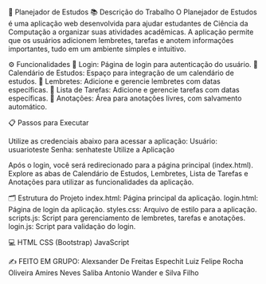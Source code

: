 📝 Planejador de Estudos
📚 Descrição do Trabalho
O Planejador de Estudos é uma aplicação web desenvolvida para ajudar estudantes de Ciência da Computação a organizar suas atividades acadêmicas. A aplicação permite que os usuários adicionem lembretes, tarefas e anotem informações importantes, tudo em um ambiente simples e intuitivo.

⚙️ Funcionalidades
🔐 Login: Página de login para autenticação do usuário.
📅 Calendário de Estudos: Espaço para integração de um calendário de estudos.
🔔 Lembretes: Adicione e gerencie lembretes com datas específicas.
📝 Lista de Tarefas: Adicione e gerencie tarefas com datas específicas.
📓 Anotações: Área para anotações livres, com salvamento automático.

📋 Passos para Executar

Utilize as credenciais abaixo para acessar a aplicação:
Usuário: usuarioteste
Senha: senhateste
Utilize a Aplicação

Após o login, você será redirecionado para a página principal (index.html).
Explore as abas de Calendário de Estudos, Lembretes, Lista de Tarefas e Anotações para utilizar as funcionalidades da aplicação.

🗂️ Estrutura do Projeto
index.html: Página principal da aplicação.
login.html: Página de login da aplicação.
styles.css: Arquivo de estilo para a aplicação.
scripts.js: Script para gerenciamento de lembretes, tarefas e anotações.
login.js: Script para validação do login.

💻 
HTML
CSS (Bootstrap)
JavaScript


✍️ FEITO EM GRUPO:
Alexsander De Freitas Espechit
Luiz Felipe Rocha Oliveira
Amires Neves Saliba
Antonio Wander e Silva Filho
